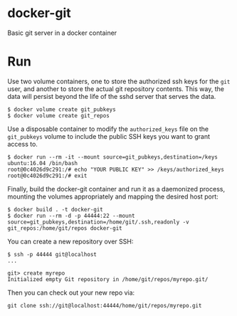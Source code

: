 # docker-git
Basic git server in a docker container

# Run
Use two volume containers, one to store the authorized ssh keys for the `git` user, and another to store the actual git repository contents. This way, the data will persist beyond the life of the sshd server that serves the data.

```
$ docker volume create git_pubkeys
$ docker volume create git_repos
```

Use a disposable container to modify the `authorized_keys` file on the `git_pubkeys` volume to include the public SSH keys you want to grant access to.

```
$ docker run --rm -it --mount source=git_pubkeys,destination=/keys ubuntu:16.04 /bin/bash
root@0c4026d9c291:/# echo "YOUR PUBLIC KEY" >> /keys/authorized_keys
root@0c4026d9c291:/# exit
```

Finally, build the docker-git container and run it as a daemonized process, mounting the volumes appropriately and mapping the desired host port:

```
$ docker build . -t docker-git
$ docker run --rm -d -p 44444:22 --mount source=git_pubkeys,destination=/home/git/.ssh,readonly -v git_repos:/home/git/repos docker-git
```

You can create a new repository over SSH:
```
$ ssh -p 44444 git@localhost
...

git> create myrepo
Initialized empty Git repository in /home/git/repos/myrepo.git/
```

Then you can check out your new repo via:

```
git clone ssh://git@localhost:44444/home/git/repos/myrepo.git
```
